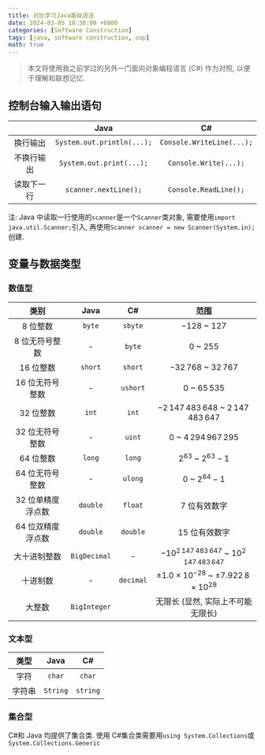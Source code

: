 ```yaml
---
title: 对比学习Java基础语法
date: 2024-03-05 18:30:00 +0800
categories: [Software Construction]
tags: [java, software construction, oop]
math: true
---
```


> 本文将使用我之前学过的另外一门面向对象编程语言 (C#) 作为对照, 以便于理解和联想记忆.

## 控制台输入输出语句

|            |            Java            |            C#             |
| :--------: | :------------------------: | :-----------------------: |
|  换行输出  | `System.out.println(...);` | `Console.WriteLine(...);` |
| 不换行输出 |  `System.out.print(...);`  |   `Console.Write(...);`   |
| 读取下一行 |   `scanner.nextLine();`    |   `Console.ReadLine();`   |

注: Java 中读取一行使用的`scanner`是一个`Scanner`类对象, 需要使用`import java.util.Scanner;`引入, 再使用`Scanner scanner = new Scanner(System.in);`创建.

## 变量与数据类型

### 数值型

|       类别        |     Java     |    C#     |                           范围                            |
| :---------------: | :----------: | :-------: | :-------------------------------------------------------: |
|     8 位整数      |    `byte`    |  `sbyte`  |                      $-128$ ~ $127$                       |
|  8 位无符号整数   |      -       |  `byte`   |                        $0$ ~ $255$                        |
|     16 位整数     |   `short`    |  `short`  |                  $-32\,768$ ~ $32\,767$                   |
|  16 位无符号整数  |      -       | `ushort`  |                      $0$ ~ $65\,535$                      |
|     32 位整数     |    `int`     |   `int`   |         $-2\,147\,483\,648$ ~ $2\,147\,483\,647$          |
|  32 位无符号整数  |      -       |  `uint`   |                 $0$ ~ $4\,294\,967\,295$                  |
|     64 位整数     |    `long`    |  `long`   |                  $2^{63}$ ~ $2^{63} - 1$                  |
|  64 位无符号整数  |      -       |  `ulong`  |                    $0$ ~ $2^{64} - 1$                     |
| 32 位单精度浮点数 |   `double`   |  `float`  |                       7 位有效数字                        |
| 64 位双精度浮点数 |   `double`   | `double`  |                       15 位有效数字                       |
|   大十进制整数    | `BigDecimal` |     -     |    $-10^{2\,147\,483\,647}$ ~ $10^{2\,147\,483\,647}$     |
|     十进制数      |      -       | `decimal` | $\pm 1.0 \times 10^{-28}$ ~ $\pm 7.922\,8 \times 10^{28}$ |
|      大整数       | `BigInteger` |           |             无限长 (显然, 实际上不可能无限长)             |

### 文本型

|  类型  |   Java   |    C#    |
| :----: | :------: | :------: |
|  字符  |  `char`  |  `char`  |
| 字符串 | `String` | `string` |

### 集合型

C#和 Java 均提供了集合类. 使用 C#集合类需要用`using System.Collections`或`System.Collections.Generic`
